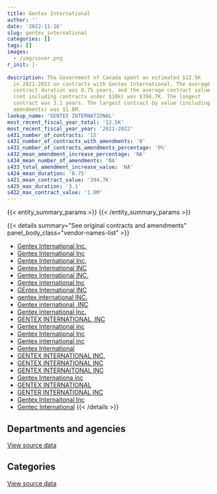 ```yaml
---
title: Gentex International
author: ''
date: '2022-11-16'
slug: gentex_international
categories: []
tags: []
images:
  - /img/cover.png
r_init: |-
  
description: The Government of Canada spent an estimated $12.5K
  in 2021-2022 on contracts with Gentex International. The average
  contract duration was 0.75 years, and the average contract value
  (not including contracts under $10k) was $394.7K. The longest
  contract was 3.1 years. The largest contract by value (including
  amendments) was $1.8M.
lookup_name: 'GENTEX INTERNATIONAL'
most_recent_fiscal_year_total: '12.5K'
most_recent_fiscal_year_year: '2021-2022'
s431_number_of_contracts: '15'
s431_number_of_contracts_with_amendments: '0'
s431_number_of_contracts_amendments_percentage: '0%'
s432_mean_amendment_increase_percentage: 'NA'
s434_mean_number_of_amendments: 'NA'
s433_total_amendment_increase_value: 'NA'
s424_mean_duration: '0.75'
s421_mean_contract_value: '394.7K'
s425_max_duration: '3.1'
s422_max_contract_value: '1.8M'
---
```


<script src="/rmarkdown-libs/htmlwidgets/htmlwidgets.js"></script>
<link href="/rmarkdown-libs/datatables-css/datatables-crosstalk.css" rel="stylesheet" />
<script src="/rmarkdown-libs/datatables-binding/datatables.js"></script>
<script src="/rmarkdown-libs/jquery/jquery-3.6.0.min.js"></script>
<link href="/rmarkdown-libs/dt-core-bootstrap/css/dataTables.bootstrap.min.css" rel="stylesheet" />
<link href="/rmarkdown-libs/dt-core-bootstrap/css/dataTables.bootstrap.extra.css" rel="stylesheet" />
<script src="/rmarkdown-libs/dt-core-bootstrap/js/jquery.dataTables.min.js"></script>
<script src="/rmarkdown-libs/dt-core-bootstrap/js/dataTables.bootstrap.min.js"></script>
<link href="/rmarkdown-libs/crosstalk/css/crosstalk.min.css" rel="stylesheet" />
<script src="/rmarkdown-libs/crosstalk/js/crosstalk.min.js"></script>
<script src="/rmarkdown-libs/htmlwidgets/htmlwidgets.js"></script>
<link href="/rmarkdown-libs/datatables-css/datatables-crosstalk.css" rel="stylesheet" />
<script src="/rmarkdown-libs/datatables-binding/datatables.js"></script>
<script src="/rmarkdown-libs/jquery/jquery-3.6.0.min.js"></script>
<link href="/rmarkdown-libs/dt-core-bootstrap/css/dataTables.bootstrap.min.css" rel="stylesheet" />
<link href="/rmarkdown-libs/dt-core-bootstrap/css/dataTables.bootstrap.extra.css" rel="stylesheet" />
<script src="/rmarkdown-libs/dt-core-bootstrap/js/jquery.dataTables.min.js"></script>
<script src="/rmarkdown-libs/dt-core-bootstrap/js/dataTables.bootstrap.min.js"></script>
<link href="/rmarkdown-libs/crosstalk/css/crosstalk.min.css" rel="stylesheet" />
<script src="/rmarkdown-libs/crosstalk/js/crosstalk.min.js"></script>

{{< entity_summary_params >}}
{{< /entity_summary_params >}}

{{< details summary="See original contracts and amendments" panel_body_class="vendor-names-list" >}}
- [Gentex International Inc.](https://search.open.canada.ca/en/ct/?sort=contract_value_f%20desc&page=1&search_text=%22Gentex%20International%20Inc.%22)
- [Gentex International Inc](https://search.open.canada.ca/en/ct/?sort=contract_value_f%20desc&page=1&search_text=%22Gentex%20International%20Inc%22)
- [Gentex International Inc,](https://search.open.canada.ca/en/ct/?sort=contract_value_f%20desc&page=1&search_text=%22Gentex%20International%20Inc%2c%22)
- [Gentex International INC](https://search.open.canada.ca/en/ct/?sort=contract_value_f%20desc&page=1&search_text=%22Gentex%20International%20INC%22)
- [Gentex International INC.](https://search.open.canada.ca/en/ct/?sort=contract_value_f%20desc&page=1&search_text=%22Gentex%20International%20INC.%22)
- [Gentex international Inc](https://search.open.canada.ca/en/ct/?sort=contract_value_f%20desc&page=1&search_text=%22Gentex%20international%20Inc%22)
- [GEntex International INC](https://search.open.canada.ca/en/ct/?sort=contract_value_f%20desc&page=1&search_text=%22GEntex%20International%20INC%22)
- [gentex international INC.](https://search.open.canada.ca/en/ct/?sort=contract_value_f%20desc&page=1&search_text=%22gentex%20international%20INC.%22)
- [Gentex international .INC](https://search.open.canada.ca/en/ct/?sort=contract_value_f%20desc&page=1&search_text=%22Gentex%20international%20.INC%22)
- [Gentex international Inc.](https://search.open.canada.ca/en/ct/?sort=contract_value_f%20desc&page=1&search_text=%22Gentex%20international%20Inc.%22)
- [GENTEX INTERNATIONAL, INC](https://search.open.canada.ca/en/ct/?sort=contract_value_f%20desc&page=1&search_text=%22GENTEX%20INTERNATIONAL%2c%20INC%22)
- [Gentex International inc](https://search.open.canada.ca/en/ct/?sort=contract_value_f%20desc&page=1&search_text=%22Gentex%20International%20inc%22)
- [Gentex International Inc](https://search.open.canada.ca/en/ct/?sort=contract_value_f%20desc&page=1&search_text=%22Gentex%20International%20%20Inc%22)
- [Gentex international inc](https://search.open.canada.ca/en/ct/?sort=contract_value_f%20desc&page=1&search_text=%22Gentex%20international%20inc%22)
- [Gentex International](https://search.open.canada.ca/en/ct/?sort=contract_value_f%20desc&page=1&search_text=%22Gentex%20International%22)
- [GENTEX INTERNATIONAL INC.](https://search.open.canada.ca/en/ct/?sort=contract_value_f%20desc&page=1&search_text=%22GENTEX%20INTERNATIONAL%20INC.%22)
- [GENTEX INTERNATIONAL INC](https://search.open.canada.ca/en/ct/?sort=contract_value_f%20desc&page=1&search_text=%22GENTEX%20INTERNATIONAL%20INC%22)
- [GENTEX INTERNAITONAL INC](https://search.open.canada.ca/en/ct/?sort=contract_value_f%20desc&page=1&search_text=%22GENTEX%20INTERNAITONAL%20INC%22)
- [Gentex Internationa inc](https://search.open.canada.ca/en/ct/?sort=contract_value_f%20desc&page=1&search_text=%22Gentex%20Internationa%20inc%22)
- [GENTEX INTERNATIONAL](https://search.open.canada.ca/en/ct/?sort=contract_value_f%20desc&page=1&search_text=%22GENTEX%20INTERNATIONAL%22)
- [GENTER INTERNATIONAL INC](https://search.open.canada.ca/en/ct/?sort=contract_value_f%20desc&page=1&search_text=%22GENTER%20INTERNATIONAL%20INC%22)
- [Gentex Internaitonal Inc](https://search.open.canada.ca/en/ct/?sort=contract_value_f%20desc&page=1&search_text=%22Gentex%20Internaitonal%20Inc%22)
- [Gentec International](https://search.open.canada.ca/en/ct/?sort=contract_value_f%20desc&page=1&search_text=%22Gentec%20International%22)
{{< /details >}}

## Departments and agencies

<div id="htmlwidget-1" style="width:100%;height:auto;" class="datatables html-widget"></div>
<script type="application/json" data-for="htmlwidget-1">{"x":{"style":"bootstrap","filter":"none","vertical":false,"data":[["<a href=\"/departments/dnd-mdn/\">National Defence<\/a>"],[1517087.88],[2048800.91],[12800.01],[12542.1]],"container":"<table class=\"table table-striped table-hover row-border order-column display\">\n  <thead>\n    <tr>\n      <th>Department<\/th>\n      <th>2018-2019<\/th>\n      <th>2019-2020<\/th>\n      <th>2020-2021<\/th>\n      <th>2021-2022<\/th>\n    <\/tr>\n  <\/thead>\n<\/table>","options":{"order":[[4,"desc"]],"pageLength":10,"autoWidth":true,"columnDefs":[{"targets":1,"render":"function(data, type, row, meta) {\n    return type !== 'display' ? data : DTWidget.formatCurrency(data, \"$\", 2, 3, \",\", \".\", true, null);\n  }"},{"targets":2,"render":"function(data, type, row, meta) {\n    return type !== 'display' ? data : DTWidget.formatCurrency(data, \"$\", 2, 3, \",\", \".\", true, null);\n  }"},{"targets":3,"render":"function(data, type, row, meta) {\n    return type !== 'display' ? data : DTWidget.formatCurrency(data, \"$\", 2, 3, \",\", \".\", true, null);\n  }"},{"targets":4,"render":"function(data, type, row, meta) {\n    return type !== 'display' ? data : DTWidget.formatCurrency(data, \"$\", 2, 3, \",\", \".\", true, null);\n  }"},{"width":"16%","targets":[1,2,3,4]},{"className":"dt-right","targets":[1,2,3,4]}],"orderClasses":false}},"evals":["options.columnDefs.0.render","options.columnDefs.1.render","options.columnDefs.2.render","options.columnDefs.3.render"],"jsHooks":[]}</script>
<p class="text-right">
<a href="https://github.com/GoC-Spending/contracts-data/tree/main/data/out/vendors/gentex_international/summary_by_fiscal_year_by_department.csv" class="source-data-link btn btn-link">View source data</a>
</p>

## Categories

<div id="htmlwidget-2" style="width:100%;height:auto;" class="datatables html-widget"></div>
<script type="application/json" data-for="htmlwidget-2">{"x":{"style":"bootstrap","filter":"none","vertical":false,"data":[["<a href=\"/categories/defence/\">Defence<\/a>","<a href=\"/categories/industrial_products_and_services/\">Industrial products and services<\/a>"],[1517087.88,0],[2048800.91,null],[null,12800.01],[null,12542.1]],"container":"<table class=\"table table-striped table-hover row-border order-column display\">\n  <thead>\n    <tr>\n      <th>Category<\/th>\n      <th>2018-2019<\/th>\n      <th>2019-2020<\/th>\n      <th>2020-2021<\/th>\n      <th>2021-2022<\/th>\n    <\/tr>\n  <\/thead>\n<\/table>","options":{"order":[[4,"desc"]],"dom":"t","pageLength":30,"autoWidth":true,"columnDefs":[{"targets":1,"render":"function(data, type, row, meta) {\n    return type !== 'display' ? data : DTWidget.formatCurrency(data, \"$\", 2, 3, \",\", \".\", true, null);\n  }"},{"targets":2,"render":"function(data, type, row, meta) {\n    return type !== 'display' ? data : DTWidget.formatCurrency(data, \"$\", 2, 3, \",\", \".\", true, null);\n  }"},{"targets":3,"render":"function(data, type, row, meta) {\n    return type !== 'display' ? data : DTWidget.formatCurrency(data, \"$\", 2, 3, \",\", \".\", true, null);\n  }"},{"targets":4,"render":"function(data, type, row, meta) {\n    return type !== 'display' ? data : DTWidget.formatCurrency(data, \"$\", 2, 3, \",\", \".\", true, null);\n  }"},{"width":"16%","targets":[1,2,3,4]},{"className":"dt-right","targets":[1,2,3,4]}],"orderClasses":false,"lengthMenu":[10,25,30,50,100]}},"evals":["options.columnDefs.0.render","options.columnDefs.1.render","options.columnDefs.2.render","options.columnDefs.3.render"],"jsHooks":[]}</script>
<p class="text-right">
<a href="https://github.com/GoC-Spending/contracts-data/tree/main/data/out/vendors/gentex_international/summary_by_fiscal_year_by_category.csv" class="source-data-link btn btn-link">View source data</a>
</p>
